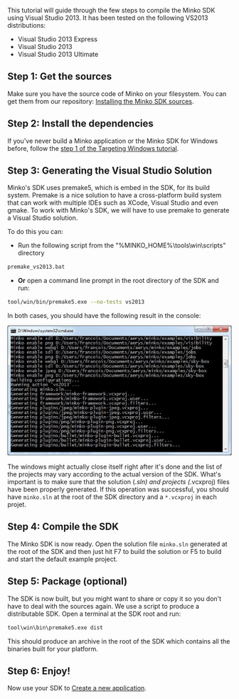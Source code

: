 This tutorial will guide through the few steps to compile the Minko SDK using Visual Studio 2013. It has been tested on the following VS2013 distributions:

-   Visual Studio 2013 Express
-   Visual Studio 2013
-   Visual Studio 2013 Ultimate

Step 1: Get the sources
-----------------------

Make sure you have the source code of Minko on your filesystem. You can get them from our repository: [Installing the Minko SDK sources](../tutorial/Installing_the_SDK.md).

Step 2: Install the dependencies
--------------------------------

If you've never build a Minko application or the Minko SDK for Windows before, follow the [step 1 of the Targeting Windows tutorial](../tutorial/Targeting_Windows.md#step-1-install-the-toolchain).

Step 3: Generating the Visual Studio Solution
---------------------------------------------

Minko's SDK uses premake5, which is embed in the SDK, for its build system. Premake is a nice solution to have a cross-platform build system that can work with multiple IDEs such as XCode, Visual Studio and even gmake. To work with Minko's SDK, we will have to use premake to generate a Visual Studio solution.

To do this you can:

-   Run the following script from the "%MINKO_HOME%\tools\win\scripts" directory

```bash
premake_vs2013.bat
```


-   **Or** open a command line prompt in the root directory of the SDK and run:

```bash
tool/win/bin/premake5.exe --no-tests vs2013 
```


In both cases, you should have the following result in the console:

![](../../doc/image/PremakeVisualStudio2013.jpg "../../doc/image/PremakeVisualStudio2013.jpg")

The windows might actually close itself right after it's done and the list of the projects may vary according to the actual version of the SDK. What's important is to make sure that the solution (*.sln) and projects (*.vcxproj) files have been properly generated. If this operation was successful, you should have `minko.sln` at the root of the SDK directory and a `*.vcxproj` in each projet.

Step 4: Compile the SDK
-----------------------

The Minko SDK is now ready. Open the solution file `minko.sln` generated at the root of the SDK and then just hit F7 to build the solution or F5 to build and start the default example project.

Step 5: Package (optional)
--------------------------

The SDK is now built, but you might want to share or copy it so you don't have to deal with the sources again. We use a script to produce a distributable SDK. Open a terminal at the SDK root and run:

```bash
tool\win\bin\premake5.exe dist 
```


This should produce an archive in the root of the SDK which contains all the binaries built for your platform.

Step 6: Enjoy!
--------------

Now use your SDK to [Create a new application](../tutorial/Create_a_new_application.md).

